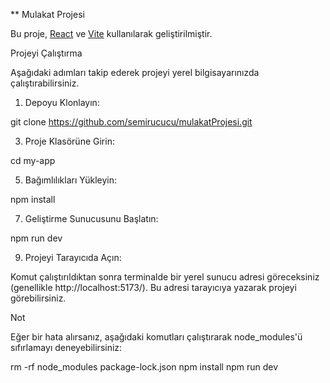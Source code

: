 ** Mulakat Projesi

Bu proje, [React](https://react.dev/) ve [Vite](https://vitejs.dev/) kullanılarak geliştirilmiştir.

Projeyi Çalıştırma

Aşağıdaki adımları takip ederek projeyi yerel bilgisayarınızda çalıştırabilirsiniz.

1. Depoyu Klonlayın:

git clone https://github.com/semirucucu/mulakatProjesi.git

3. Proje Klasörüne Girin:

cd my-app

5. Bağımlılıkları Yükleyin:

npm install

7. Geliştirme Sunucusunu Başlatın:

npm run dev

9. Projeyi Tarayıcıda Açın:

Komut çalıştırıldıktan sonra terminalde bir yerel sunucu adresi göreceksiniz (genellikle http://localhost:5173/). Bu adresi tarayıcıya yazarak projeyi görebilirsiniz.

Not

Eğer bir hata alırsanız, aşağıdaki komutları çalıştırarak node_modules'ü sıfırlamayı deneyebilirsiniz:

rm -rf node_modules package-lock.json
npm install
npm run dev



